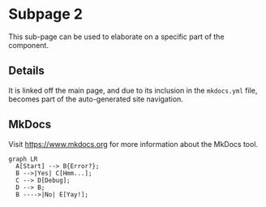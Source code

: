 # Subpage 2

This sub-page can be used to elaborate on a specific part of the component.

## Details

It is linked off the main page, and due to its inclusion in the `mkdocs.yml` file,
becomes part of the auto-generated site navigation.

## MkDocs

Visit https://www.mkdocs.org for more information about the MkDocs tool.

```mermaid
graph LR
  A[Start] --> B{Error?};
  B -->|Yes| C[Hmm...];
  C --> D[Debug];
  D --> B;
  B ---->|No| E[Yay!];
```